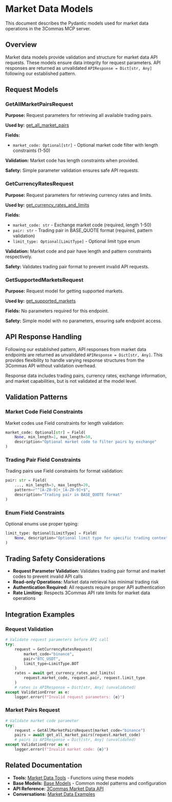 # Market Data Models

This document describes the Pydantic models used for market data operations in the 3Commas MCP server.

## Overview

Market data models provide validation and structure for market data API requests. These models ensure data integrity for request parameters. API responses are returned as unvalidated `APIResponse = Dict[str, Any]` following our established pattern.

## Request Models

### GetAllMarketPairsRequest

**Purpose:** Request parameters for retrieving all available trading pairs.

**Used by:** [get_all_market_pairs](../tools/market_data.md#get-all-market-pairs)

**Fields:**
- `market_code: Optional[str]` - Optional market code filter with length constraints (1-50)

**Validation:** Market code has length constraints when provided.

**Safety:** Simple parameter validation ensures safe API requests.

### GetCurrencyRatesRequest

**Purpose:** Request parameters for retrieving currency rates and limits.

**Used by:** [get_currency_rates_and_limits](../tools/market_data.md#get-currency-rates-and-limits)

**Fields:**
- `market_code: str` - Exchange market code (required, length 1-50)
- `pair: str` - Trading pair in BASE_QUOTE format (required, pattern validation)
- `limit_type: Optional[LimitType]` - Optional limit type enum

**Validation:** Market code and pair have length and pattern constraints respectively.

**Safety:** Validates trading pair format to prevent invalid API requests.

### GetSupportedMarketsRequest

**Purpose:** Request model for getting supported markets.

**Used by:** [get_supported_markets](../tools/market_data.md#get-supported-markets)

**Fields:** No parameters required for this endpoint.

**Safety:** Simple model with no parameters, ensuring safe endpoint access.

## API Response Handling

Following our established pattern, API responses from market data endpoints are returned as unvalidated `APIResponse = Dict[str, Any]`. This provides flexibility to handle varying response structures from the 3Commas API without validation overhead.

Response data includes trading pairs, currency rates, exchange information, and market capabilities, but is not validated at the model level.

## Validation Patterns

### Market Code Field Constraints
Market codes use Field constraints for length validation:
```python
market_code: Optional[str] = Field(
    None, min_length=1, max_length=50,
    description="Optional market code to filter pairs by exchange"
)
```

### Trading Pair Field Constraints
Trading pairs use Field constraints for format validation:
```python
pair: str = Field(
    ..., min_length=3, max_length=20,
    pattern=r"^[A-Z0-9]+_[A-Z0-9]+$",
    description="Trading pair in BASE_QUOTE format"
)
```

### Enum Field Constraints
Optional enums use proper typing:
```python
limit_type: Optional[LimitType] = Field(
    None, description="Optional limit type for specific trading contexts"
)
```

## Trading Safety Considerations

- **Request Parameter Validation:** Validates trading pair format and market codes to prevent invalid API calls
- **Read-only Operations:** Market data retrieval has minimal trading risk
- **Authentication Required:** All requests require proper API authentication
- **Rate Limiting:** Respects 3Commas API rate limits for market data operations

## Integration Examples

### Request Validation
```python
# Validate request parameters before API call
try:
    request = GetCurrencyRatesRequest(
        market_code="binance", 
        pair="BTC_USDT", 
        limit_type=LimitType.BOT
    )
    rates = await get_currency_rates_and_limits(
        request.market_code, request.pair, request.limit_type
    )
    # rates is APIResponse = Dict[str, Any] (unvalidated)
except ValidationError as e:
    logger.error(f"Invalid request parameters: {e}")
```

### Market Pairs Request
```python
# Validate market code parameter
try:
    request = GetAllMarketPairsRequest(market_code="binance")
    pairs = await get_all_market_pairs(request.market_code)
    # pairs is APIResponse = Dict[str, Any] (unvalidated)
except ValidationError as e:
    logger.error(f"Invalid market code: {e}")
```

## Related Documentation

- **Tools:** [Market Data Tools](../tools/market_data.md) - Functions using these models
- **Base Models:** [Base Models](base.md) - Common model patterns and configuration
- **API Reference:** [3Commas Market Data API](https://developers.3commas.io/market-data)
- **Conversations:** [Market Data Examples](../conversations/market-data-conversation.md)